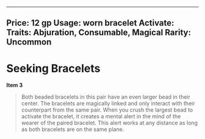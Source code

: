 
---
Price: 12 gp
Usage: worn bracelet
Activate: 
Traits: Abjuration, Consumable, Magical
Rarity: Uncommon
---

# Seeking Bracelets

**Item 3**

> Both beaded bracelets in this pair have an even larger bead in their center. The bracelets are magically linked and only interact with their counterpart from the same pair. When you crush the largest bead to activate the bracelet, it creates a mental alert in the mind of the wearer of the paired bracelet. This alert works at any distance as long as both bracelets are on the same plane.
